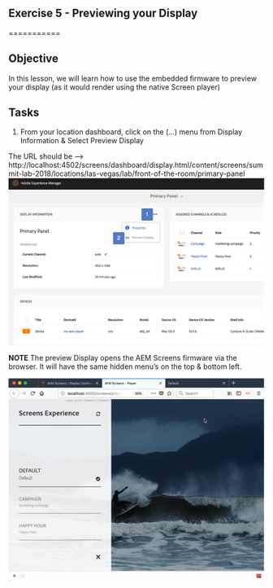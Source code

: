 ## Exercise 5 - Previewing your Display

===========

## Objective
In this lesson, we will learn how to use the embedded firmware to preview your display (as it would render using the native Screen player)


## Tasks

1. From your location dashboard, click on the (…) menu from Display Information & Select Preview Display

The URL should be --> http://localhost:4502/screens/dashboard/display.html/content/screens/summit-lab-2018/locations/las-vegas/lab/front-of-the-room/primary-panel
![Preview](../../Resources/Picture29.png)

**NOTE**
The preview Display opens the AEM Screens firmware via the browser.  It will have the same hidden menu’s on the top & bottom left.

![hidden menu](../../Resources/Picture30.png)
